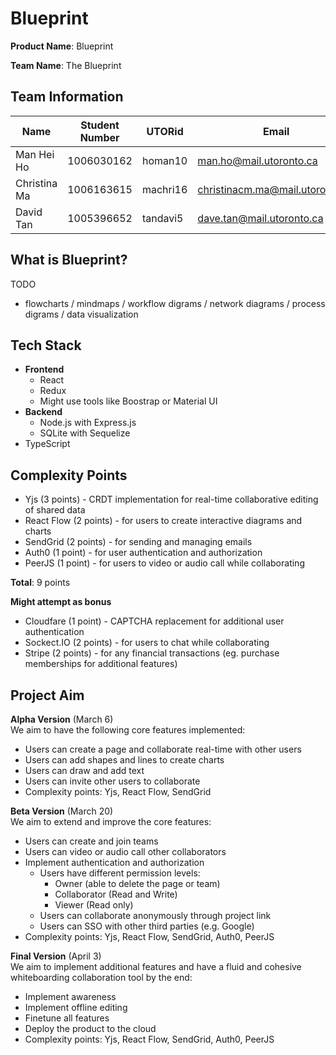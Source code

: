 # Blueprint  

**Product Name**: Blueprint  

**Team Name**: The Blueprint  

## Team Information  

| Name         | Student Number | UTORid   | Email                           |
| ------------ | -------------- | -------- | ------------------------------- |
| Man Hei Ho   | 1006030162     | homan10  | man.ho@mail.utoronto.ca         |
| Christina Ma | 1006163615     | machri16 | christinacm.ma@mail.utoronto.ca |
| David Tan    | 1005396652     | tandavi5 | dave.tan@mail.utoronto.ca       |

## What is Blueprint?  

TODO
- flowcharts / mindmaps / workflow digrams / network diagrams / process digrams / data visualization


## Tech Stack  

- **Frontend**
  - React
  - Redux  
  - Might use tools like Boostrap or Material UI
- **Backend**  
  - Node.js with Express.js
  - SQLite with Sequelize  
- TypeScript

## Complexity Points  

- Yjs (3 points) - CRDT implementation for real-time collaborative editing of shared data
- React Flow (2 points) - for users to create interactive diagrams and charts
- SendGrid (2 points) - for sending and managing emails
- Auth0 (1 point) - for user authentication and authorization
- PeerJS (1 point) - for users to video or audio call while collaborating

**Total**: 9 points  

**Might attempt as bonus**  
- Cloudfare (1 point) - CAPTCHA replacement for additional user authentication
- Sockect.IO (2 points) - for users to chat while collaborating 
- Stripe (2 points) - for any financial transactions (eg. purchase memberships for additional features)

## Project Aim  

**Alpha Version** (March 6)  
We aim to have the following core features implemented:
- Users can create a page and collaborate real-time with other users
- Users can add shapes and lines to create charts
- Users can draw and add text
- Users can invite other users to collaborate
- Complexity points: Yjs, React Flow, SendGrid

**Beta Version** (March 20)  
We aim to extend and improve the core features:
- Users can create and join teams
- Users can video or audio call other collaborators
- Implement authentication and authorization
  - Users have different permission levels:
    - Owner (able to delete the page or team)
    - Collaborator (Read and Write)
    - Viewer (Read only)
  - Users can collaborate anonymously through project link 
  - Users can SSO with other third parties (e.g. Google)
- Complexity points: Yjs, React Flow, SendGrid, Auth0, PeerJS 

**Final Version** (April 3)  
We aim to implement additional features and have a fluid and cohesive whiteboarding collaboration tool by the end:
- Implement awareness
- Implement offline editing
- Finetune all features
- Deploy the product to the cloud
- Complexity points: Yjs, React Flow, SendGrid, Auth0, PeerJS 
